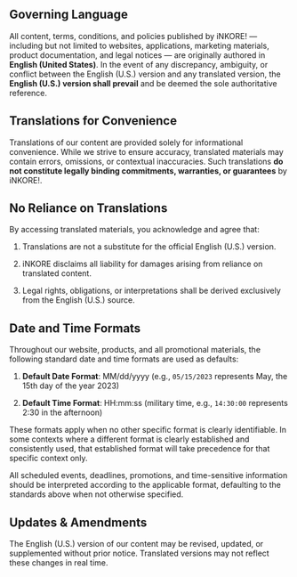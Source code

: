 ## Governing Language

All content, terms, conditions, and policies published by iNKORE! — including but not limited to websites, applications, marketing materials, product documentation, and legal notices — are originally authored in **English (United States)**. In the event of any discrepancy, ambiguity, or conflict between the English (U.S.) version and any translated version, the **English (U.S.) version shall prevail** and be deemed the sole authoritative reference.

## Translations for Convenience

Translations of our content are provided solely for informational convenience. While we strive to ensure accuracy, translated materials may contain errors, omissions, or contextual inaccuracies. Such translations **do not constitute legally binding commitments, warranties, or guarantees** by iNKORE!.

## No Reliance on Translations

By accessing translated materials, you acknowledge and agree that:

1. Translations are not a substitute for the official English (U.S.) version.

2. iNKORE disclaims all liability for damages arising from reliance on translated content.

3. Legal rights, obligations, or interpretations shall be derived exclusively from the English (U.S.) source.

## Date and Time Formats

Throughout our website, products, and all promotional materials, the following standard date and time formats are used as defaults:

1. **Default Date Format**: MM/dd/yyyy (e.g., `05/15/2023` represents May, the 15th day of the year 2023)

2. **Default Time Format**: HH:mm:ss (military time, e.g., `14:30:00` represents 2:30 in the afternoon)

These formats apply when no other specific format is clearly identifiable. In some contexts where a different format is clearly established and consistently used, that established format will take precedence for that specific context only.

All scheduled events, deadlines, promotions, and time-sensitive information should be interpreted according to the applicable format, defaulting to the standards above when not otherwise specified.

## Updates & Amendments

The English (U.S.) version of our content may be revised, updated, or supplemented without prior notice. Translated versions may not reflect these changes in real time.
